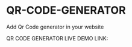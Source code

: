 # QR-CODE-GENERATOR
Add Qr Code generator in your website


QR CODE GENERATOR LIVE DEMO LINK: <a href="https://qrcodegendemo.netlify.app
"></a>
